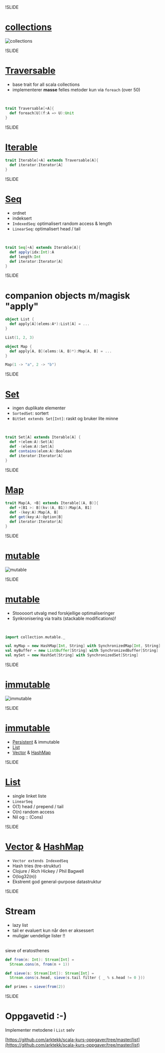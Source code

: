 !SLIDE
# [collections](http://www.scala-lang.org/api/current/index.html#scala.collection.package) #
![collections](collections/collections.png)

!SLIDE
# [Traversable](http://www.scala-lang.org/api/current/index.html#scala.collection.Traversable) #
* base trait for all scala collections
* implementerer **masse** felles metoder kun via `foreach` (over 50)

<br>

```scala
trait Traversable[+A]{
  def foreach[U](f:A => U):Unit	
}
```

!SLIDE
# [Iterable](http://www.scala-lang.org/api/current/index.html#scala.collection.Iterable) #
```scala
trait Iterable[+A] extends Traversable[A]{
  def iterator:Iterator[A]
}
```

!SLIDE
# [Seq](http://www.scala-lang.org/api/current/index.html#scala.collection.Seq) #
* ordnet
* indeksert
* `IndexedSeq`: optimalisert random access & length
* `LinearSeq`: optimalisert head / tail

<br>

```scala
trait Seq[+A] extends Iterable[A]{
  def apply(idx:Int):A
  def length:Int
  def iterator:Iterator[A]
}
```

!SLIDE
# companion objects m/magisk "apply" #
```scala
object List {
  def apply[A](elems:A*):List[A] = ...
}

List(1, 2, 3)

object Map {
  def apply[A, B](elems:(A, B)*):Map[A, B] = ...
}

Map(1 -> "a", 2 -> "b")
```

!SLIDE
# [Set](http://www.scala-lang.org/api/current/index.html#scala.collection.Set) #
* ingen duplikate elementer
* `SortedSet`: sortert
* `BitSet extends Set[Int]`: raskt og bruker lite minne

<br>

```scala
trait Set[A] extends Iterable[A] {
  def +(elem:A):Set[A]
  def -(elem:A):Set[A]
  def contains(elem:A):Boolean
  def iterator:Iterator[A]
}
```

!SLIDE
# [Map](http://www.scala-lang.org/api/current/index.html#scala.collection.Map) #
```scala
trait Map[A, +B] extends Iterable[(A, B)]{
  def +[B1 >: B](kv:(A, B1)):Map[A, B1]
  def -(key:A):Map[A, B]
  def get(key:A):Option[B]
  def iterator:Iterator[A]
}
```

!SLIDE
# [mutable](http://www.scala-lang.org/api/current/index.html#scala.collection.mutable.package) #
![mutable](collections/mutable.png)

!SLIDE
# [mutable](http://www.scala-lang.org/api/current/index.html#scala.collection.mutable.package) #
* Stooooort utvalg med forskjellige optimaliseringer
* Synkronisering via traits (stackable modifications)!

<br>

```scala
import collection.mutable._

val myMap = new HashMap[Int, String] with SynchronizedMap[Int, String]
val myBuffer = new ListBuffer[String] with SynchronizedBuffer[String]
val mySet = new HashSet[String] with SynchronizedSet[String]
```

!SLIDE
# [immutable](http://www.scala-lang.org/api/current/index.html#scala.collection.immutable.package) #
![immutable](collections/immutable.png) 

!SLIDE
# [immutable](http://www.scala-lang.org/api/current/index.html#scala.collection.immutable.package) #
* [Persistent](http://vimeo.com/28760673) & immutable
* [List](http://www.scala-lang.org/api/current/index.html#scala.collection.immutable.List)
* [Vector](http://www.scala-lang.org/api/current/index.html#scala.collection.immutable.Vector) & [HashMap](http://www.scala-lang.org/api/current/index.html#scala.collection.immutable.HashMap)

!SLIDE
# [List](http://www.scala-lang.org/api/current/index.html#scala.collection.immutable.List) #
* single linket liste
* `LinearSeq`
* O(1) head / prepend / tail
* O(n) random access
* Nil og :: (Cons)

!SLIDE
# [Vector](http://www.scala-lang.org/api/current/index.html#scala.collection.immutable.Vector) & [HashMap](http://www.scala-lang.org/api/current/index.html#scala.collection.immutable.HashMap) #
* `Vector extends IndexedSeq`
* Hash tries (tre-struktur)
* Clojure / Rich Hickey / Phil Bagwell
* O(log32(n))
* Ekstremt god general-purpose datastruktur

!SLIDE
# Stream #
* lazy list
* tail er evaluert kun når den er aksessert
* muligjør uendelige lister !!

<br>
sieve of eratosthenes

```scala
def from(n: Int): Stream[Int] =
  Stream.cons(n, from(n + 1))

def sieve(s: Stream[Int]): Stream[Int] =
  Stream.cons(s.head, sieve(s.tail filter { _ % s.head != 0 }))

def primes = sieve(from(2))
```

!SLIDE
# Oppgavetid :-) #
Implementer metodene i `List` selv

[https://github.com/arktekk/scala-kurs-oppgaver/tree/master/list](https://github.com/arktekk/scala-kurs-oppgaver/tree/master/list)